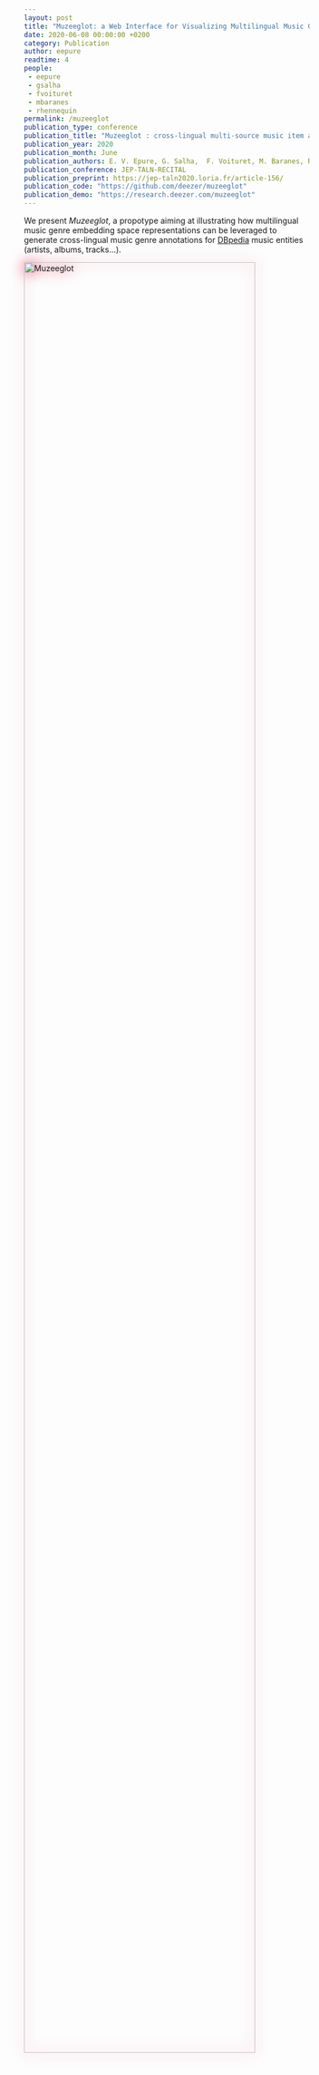 ```yaml
---
layout: post
title: "Muzeeglot: a Web Interface for Visualizing Multilingual Music Genre Embedding Spaces"
date: 2020-06-08 00:00:00 +0200
category: Publication
author: eepure
readtime: 4
people:
 - eepure
 - gsalha
 - fvoituret
 - mbaranes
 - rhennequin
permalink: /muzeeglot
publication_type: conference
publication_title: "Muzeeglot : cross-lingual multi-source music item annotation from music genre embeddings"
publication_year: 2020
publication_month: June
publication_authors: E. V. Epure, G. Salha,  F. Voituret, M. Baranes, R. Hennequin
publication_conference: JEP-TALN-RECITAL
publication_preprint: https://jep-taln2020.loria.fr/article-156/ 
publication_code: "https://github.com/deezer/muzeeglot"
publication_demo: "https://research.deezer.com/muzeeglot"
---
```


We present <i>Muzeeglot</i>, a propotype aiming at illustrating how multilingual music genre embedding space representations can be leveraged to generate cross-lingual music genre annotations for <a href="https://wiki.dbpedia.org">DBpedia</a> music entities (artists, albums, tracks...).

<div class="publication-illustration">
    <img
        style="width: 90%; filter: drop-shadow(0 0 0.75rem crimson);"
        src="{{ '/static/images/publis/epure20taln/epure20taln.png' | prepend: site.url }}"
        alt="Muzeeglot"/>
</div>

<i>Muzeeglot</i> includes a web interface to visualize these multilingual music genres embeddings.

Based on annotations from one or several sources languages, our system automatically predicts the corresponding annotations in a target language. Languages supported: 

<ul>
    <li>French (fr)</li>
    <li>English (en)</li>
    <li>Spanish (es)</li>
    <li>Dutch (nl)</li>
    <li>Czech (cs)</li>
    <li>Japanese (ja)</li>
</ul>

<i>Muzeeglot</i> will be presented as a demonstration at the <a href="https://jep-taln2020.loria.fr">JEP-TALN-RECITAL 2020</a> conference.
